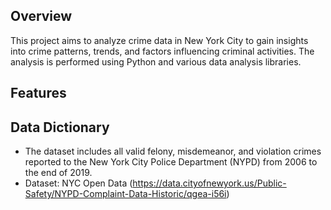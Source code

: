 ## Overview
This project aims to analyze crime data in New York City to gain insights into crime patterns, trends, and factors influencing criminal activities. The analysis is performed using Python and various data analysis libraries.

## Features


## Data Dictionary
* The dataset includes all valid felony, misdemeanor, and violation crimes reported to the New York City Police Department (NYPD) from 2006 to the end of 2019. 
* Dataset: NYC Open Data (https://data.cityofnewyork.us/Public-Safety/NYPD-Complaint-Data-Historic/qgea-i56i)




